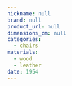 ```yaml
---
nickname: null
brand: null
product_url: null
dimensions_cm: null
categories:
  - chairs
materials:
  - wood
  - leather
date: 1954
---
```


